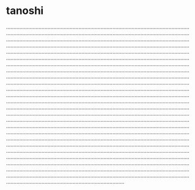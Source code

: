 # tanoshi

............................................................................................................................................................................................................................................................................................................................................................................................................................................................................................................................................................................................................................................................................................................................................................................................................................................................................................................................................................................................................................................................................................................................................................................................................................................................................................................................................................................................................................................................................................................................................................................................................................................................................................................................................................................................................................................................................................................................................................................................................................................................................................................................................................................................................................................................................................................................................................................................................................................................................................................................................................................................................................................................................................................................................................................................................................................................................................................................................................................................................................................................................................................................................................................................................................................................................................................